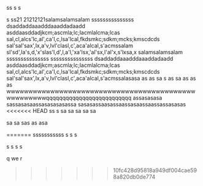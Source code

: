 ss
s
s

s
ss21
21212121salamsalamsalam
sssssssssssssss
dsaddaddaaadddaaaddadaadd
asddaasddadjkcm;ascmla;lc;lacmlalcma;lcas
sal,cl,alcs'lc,al',ca'l,c,lsa'lcal,fkdsmkc;sdkm;mcks;kmscdcds
sal'sal'sax',lx,a'v,lvl'clasl,c',aca'alcal,s'acmssalam 
sl'sd',la's,d,'x'slas'l,d',l,a'l,'xa'lsx,'al'sx,l'al'x,s'lxsa,x
salamsalamsalam
sssssssssssssss
sssssssssssssss
dsaddaddaaadddaaaddadaadd
asddaasddadjkcm;ascmla;lc;lacmlalcma;lcas
sal,cl,alcs'lc,al',ca'l,c,lsa'lcal,fkdsmkc;sdkm;mcks;kmscdcds
sal'sal'sax',lx,a'v,lvl'clasl,c',aca'alcal,s'acmssalasasa
as
as
sa
s
as
sa
as
as
as
wwwwwwwwwwwwwwwwwwwwwwwwwwwwwwwwwwwwwwwwwwwwwwwwwwwwqqqqqqqqqqqqqqqqqqqqqqqqqq
assasasasa
sassasasaassasasasasassa
sasasassaasassaassasaassaassassasasas
<<<<<<< HEAD
ss
s
sa
sa
sa
sa
sa

sa
sa
sas
as
asa

=======
sssssssssss
s
s
s

s
s
s
s


q
we
r
>>>>>>> 10fc428d95818a949df004cae598a820db0de774
